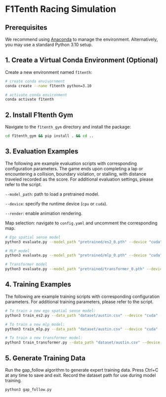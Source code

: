 # F1Tenth Racing Simulation

## Prerequisites
We recommend using [Anaconda](https://docs.anaconda.com/getting-started/) to manage the environment. Alternatively, you may use a standard Python 3.10 setup. 

## 1. Create a Virtual Conda Environment (Optional)
Create a new environment named `f1tenth`:

```bash
# create conda envivornment
conda create --name f1tenth python=3.10

# activate conda environment
conda activate f1tenth
```

## 2. Install F1tenth Gym
Navigate to the `f1tenth_gym` directory and install the package:

```bash
cd f1tenth_gym && pip install . && cd ..
```

## 3. Evaluation Examples

The following are example evaluation scripts with corresponding configuration parameters. The game ends upon completing a lap or encountering a collision, boundary violation, or stalling, with distance traveled recorded as the score. For additional evaluation settings, please refer to the script.

`--model_path`: path to load a pretrained model.

`--device`: specify the runtime device (`cpu` or `cuda`). 
 
`--render`: enable animation rendering.

Map selection: navigate to `config.yaml` and uncomment the corresponding map.


```bash
# Ego spatial sense model
python3 evaluate.py --model_path "pretrained/es2_0.pth" --device "cuda" --render

# MLP model
python3 evaluate.py --model_path "pretrained/mlp_0.pth" --device "cuda" --render

# Transformer model
python3 evaluate.py --model_path "pretrained/transformer_0.pth" --device "cuda" --render

```

## 4. Training Examples

The following are example training scripts with corresponding configuration parameters. For additional training parameters, please refer to the script.

```bash
# To train a new ego spatial sense model:
python3 train_es2.py --data_path "dataset/austin.csv" --device "cuda" --learning_rate 0.001 --num_epochs 500

# To train a new mlp model:
python3 train_mlp.py --data_path "dataset/austin.csv" --device "cuda" --learning_rate 0.001 --num_epochs 500

# To train a new transformer model:
python3 train_transformer.py --data_path "dataset/austin.csv" --device "cuda" --learning_rate 0.001 --num_epochs 500
```

## 5. Generate Training Data

Run the gap_follow algorithm to generate expert training data. Press Ctrl+C at any time to save and exit. Record the dataset path for use during model training.

```bash
python3 gap_follow.py
```
